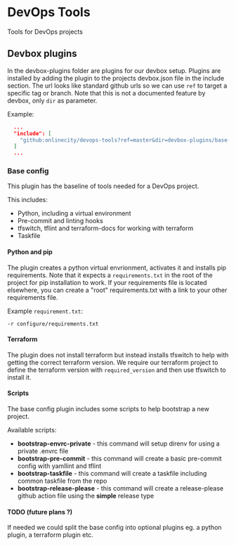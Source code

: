 # DevOps Tools
Tools for DevOps projects

## Devbox plugins

In the devbox-plugins folder are plugins for our devbox setup. Plugins are installed by adding the plugin to the projects devbox.json file in the include section. The url looks like standard github urls so we can use `ref` to target a specific tag or branch. Note that this is not a documented feature by devbox, only `dir` as parameter.

Example:

```json
  ...
  "include": [
    "github:onlinecity/devops-tools?ref=master&dir=devbox-plugins/base-config"
  ]
  ...
```

### Base config

This plugin has the baseline of tools needed for a DevOps project. 

This includes:
  * Python, including a virtual environment
  * Pre-commit and linting hooks
  * tfswitch, tflint and terraform-docs for working with terraform
  * Taskfile

#### Python and pip

The plugin creates a python virtual envrionment, activates it and installs pip requirements. Note that it expects a `requirements.txt` in the root of the project for pip installation to work. If your requirements file is located elsewhere, you can create a "root" requirements.txt with a link to your other requirements file. 

Example `requirement.txt`:

```
-r configure/requirements.txt
```

#### Terraform

The plugin does not install terraform but instead installs tfswitch to help with getting the correct terraform version. We require our terraform project to define the terraform version with `required_version` and then use tfswitch to install it.

#### Scripts

The base config plugin includes some scripts to help bootstrap a new project.

Available scripts:
  * __bootstrap-envrc-private__ - this command will setup direnv for using a private .envrc file
  * __bootstrap-pre-commit__ - this command will create a basic pre-commit config with yamllint and tflint
  * __bootstrap-taskfile__ - this command will create a taskfile including common taskfile from the repo
  * __bootstrap-release-please__ - this command will create a release-please github action file using the __simple__ release type

#### TODO (future plans ?)

If needed we could split the base config into optional plugins eg. a python plugin, a terraform plugin etc.

